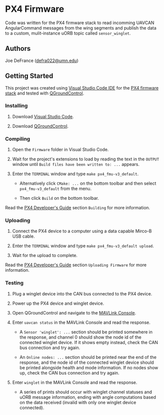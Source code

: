 # PX4 Firmware

Code was written for the PX4 firmware stack to read incomming UAVCAN AngularCommand messages from the wing segments and publish the data to a custom, mulit-instance uORB topic called `sensor_winglet`.

## Authors

Joe DeFrance (defra022@umn.edu)

## Getting Started

This project was created using [Visual Studio Code IDE](https://code.visualstudio.com/) for the [PX4 firmware stack](https://github.com/PX4/Firmware) and tested with [QGroundControl](https://docs.qgroundcontrol.com/en/getting_started/download_and_install.html).

### Installing

1. Download [Visual Studio Code](https://code.visualstudio.com/).

2. Download [QGroundControl](https://docs.qgroundcontrol.com/en/getting_started/download_and_install.html).

### Compiling

1. Open the `Firmware` folder in Visual Studio Code.

2. Wait for the project's extensions to load by reading the text in the `OUTPUT` window until `Build files have been written to: ...` appears.

3. Enter the `TERMINAL` window and type `make px4_fmu-v3_default`.

   * Alternatively click `CMake: ...` on the bottom toolbar and then select `px4_fmu-v3_default` from the menu.
  
   * Then click `Build` on the bottom toolbar.

Read the [PX4 Developer's Guide](https://dev.px4.io/v1.9.0/en/setup/building_px4.html) section `Building` for more information.

### Uploading

1. Connect the PX4 device to a computer using a data capable Mirco-B USB cable.

2. Enter the `TERMINAL` window and type `make px4_fmu-v3_default upload`.

3. Wait for the upload to complete.

Read the [PX4 Developer's Guide](https://dev.px4.io/v1.9.0/en/setup/building_px4.html) section `Uploading Firmware` for more information.

### Testing

1. Plug a winglet device into the CAN bus connected to the PX4 device.

2. Power up the PX4 device and winglet device.

3. Open QGroundControl and navigate to the [MAVLink Console](https://docs.qgroundcontrol.com/en/analyze_view/mavlink_console.html).

4. Enter `uavcan status` in the MAVLink Console and read the response.

    * A `Sensor 'winglet': ...` section should be printed somewhere in the response, and channel 0 should show the node id of the connected winglet device. If it shows empty instead, check the CAN bus connection and try again.
  
    * An `Online nodes: ...` section should be printed near the end of the response, and the node id of the connected winglet device should be printed alongside health and mode information. If no nodes show up, check the CAN bus connection and try again.

5. Enter `winglet` in the MAVLink Console and read the response.

    * A series of prints should occur with winglet channel statuses and uORB message information, ending with angle computations based on the data received (invalid with only one winglet device connected).
